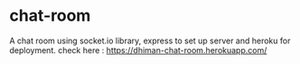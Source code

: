 # chat-room
A chat room using socket.io library, express to set up server and heroku for deployment.
check here : https://dhiman-chat-room.herokuapp.com/
